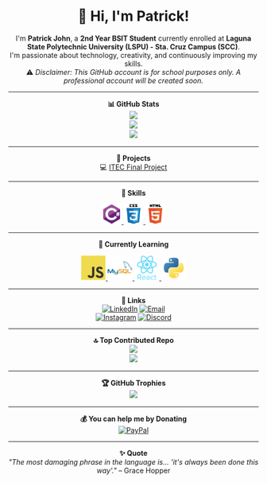 <div align="center">

# 👋 Hi, I'm Patrick!
I'm **Patrick John**, a **2nd Year BSIT Student** currently enrolled at **Laguna State Polytechnic University (LSPU) - Sta. Cruz Campus (SCC)**.  
I'm passionate about technology, creativity, and continuously improving my skills.  
⚠️ *Disclaimer: This GitHub account is for school purposes only. A professional account will be created soon.*

---

**📊 GitHub Stats**  
![](https://github-readme-stats.vercel.app/api?username=Snowden199x&theme=dark&hide_border=false&include_all_commits=false&count_private=false)<br/>
![](https://nirzak-streak-stats.vercel.app/?user=Snowden199x&theme=dark&hide_border=false)<br/>
![](https://github-readme-stats.vercel.app/api/top-langs/?username=Snowden199x&theme=dark&hide_border=false&include_all_commits=false&count_private=false&layout=compact)

---

**📂 Projects**  
💻 [ITEC Final Project](https://github.com/ZieksQ/ITEC_FinalProject)  

---

**🎯 Skills**  
<p align="center">
  <a href="https://www.w3schools.com/cs/" target="_blank" rel="noreferrer"> 
    <img src="https://raw.githubusercontent.com/devicons/devicon/master/icons/csharp/csharp-original.svg" alt="csharp" width="40" height="40"/> 
  </a> 
  <a href="https://www.w3schools.com/css/" target="_blank" rel="noreferrer"> 
    <img src="https://raw.githubusercontent.com/devicons/devicon/master/icons/css3/css3-original-wordmark.svg" alt="css3" width="40" height="40"/> 
  </a> 
  <a href="https://www.w3.org/html/" target="_blank" rel="noreferrer"> 
    <img src="https://raw.githubusercontent.com/devicons/devicon/master/icons/html5/html5-original-wordmark.svg" alt="html5" width="40" height="40"/> 
  </a> 
</p>

---

**🌱 Currently Learning**  
<p align="center">
  <a href="https://developer.mozilla.org/en-US/docs/Web/JavaScript" target="_blank" rel="noreferrer">
    <img src="https://raw.githubusercontent.com/devicons/devicon/master/icons/javascript/javascript-original.svg" alt="JavaScript" width="50" height="50"/>
  </a>
  <a href="https://www.mysql.com/" target="_blank" rel="noreferrer">
    <img src="https://raw.githubusercontent.com/devicons/devicon/master/icons/mysql/mysql-original-wordmark.svg" alt="MySQL" width="50" height="50"/>
  </a>
  <a href="https://react.dev/" target="_blank" rel="noreferrer">
    <img src="https://raw.githubusercontent.com/devicons/devicon/master/icons/react/react-original-wordmark.svg" alt="React" width="50" height="50"/>
  </a>
  <a href="https://www.python.org/" target="_blank" rel="noreferrer">
    <img src="https://raw.githubusercontent.com/devicons/devicon/master/icons/python/python-original.svg" alt="Python" width="50" height="50"/>
  </a>
</p>

---

**🔗 Links**  
[![LinkedIn](https://img.shields.io/badge/linkedin-0A66C2?style=for-the-badge&logo=linkedin&logoColor=white)](https://www.linkedin.com/in/goco-patrick-john-m-b736b8374/) 
[![Email](https://img.shields.io/badge/Email-D14836?style=for-the-badge&logo=gmail&logoColor=white)](mailto:goco.pj.bsinfotech@gmail.com)  
[![Instagram](https://img.shields.io/badge/Instagram-E4405F?style=for-the-badge&logo=instagram&logoColor=white)](https://www.instagram.com/p__scorp/) 
[![Discord](https://img.shields.io/badge/Discord-5865F2?style=for-the-badge&logo=discord&logoColor=white)](https://discord.com/users/zero_199x)

---

**🔝 Top Contributed Repo**  
![](https://github-contributor-stats.vercel.app/api?username=Snowden199x&limit=5&theme=dark&combine_all_yearly_contributions=true)  
[![](https://visitcount.itsvg.in/api?id=Snowden199x&icon=1&color=3)](https://visitcount.itsvg.in)

---

**🏆 GitHub Trophies**  
![](https://github-profile-trophy.vercel.app/?username=Snowden199x&theme=radical&no-frame=false&no-bg=true&margin-w=4)

---

**💰 You can help me by Donating**  
[![PayPal](https://img.shields.io/badge/PayPal-00457C?style=for-the-badge&logo=paypal&logoColor=white)](https://paypal.me/goconatics1030)

---

**✨ Quote**  
*"The most damaging phrase in the language is... 'it's always been done this way'."* – Grace Hopper  

</div>
